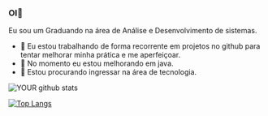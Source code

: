 

### OI👋
Eu sou um Graduando na área de Análise e Desenvolvimento de sistemas.
- 🔭 Eu estou trabalhando de forma recorrente em projetos no github para tentar melhorar minha prática e me aperfeiçoar.
- 🌱 No momento eu estou melhorando em java.
- 🤝 Estou procurando ingressar na área de tecnologia.

![YOUR github stats](https://github-readme-stats.vercel.app/api?username=TelesNascimento25)

[![Top Langs](https://github-readme-stats.vercel.app/api/top-langs/?username=TelesNascimento25)](https://github.com/TelesNascimento25/github-readme-stats)


